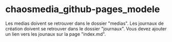 # chaosmedia_github-pages_modele

Les medias doivent se retrouver dans le dossier "medias".
Les journaux de création doivent se retrouver dans le dossier "journaux".
Vous devez ajouter un lien vers les jounaux sur la page "index.md".